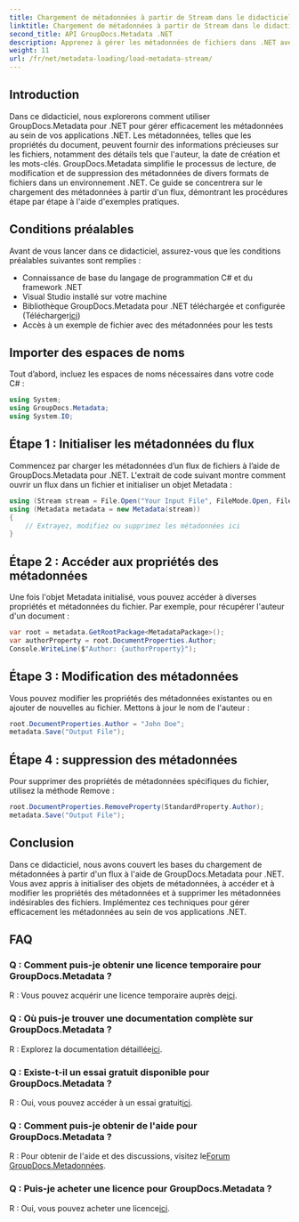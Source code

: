 ```yaml
---
title: Chargement de métadonnées à partir de Stream dans le didacticiel .NET
linktitle: Chargement de métadonnées à partir de Stream dans le didacticiel .NET
second_title: API GroupDocs.Metadata .NET
description: Apprenez à gérer les métadonnées de fichiers dans .NET avec GroupDocs.Metadata. Guide étape par étape pour charger, modifier et supprimer les métadonnées des flux.
weight: 11
url: /fr/net/metadata-loading/load-metadata-stream/
---
```

## Introduction
Dans ce didacticiel, nous explorerons comment utiliser GroupDocs.Metadata pour .NET pour gérer efficacement les métadonnées au sein de vos applications .NET. Les métadonnées, telles que les propriétés du document, peuvent fournir des informations précieuses sur les fichiers, notamment des détails tels que l'auteur, la date de création et les mots-clés. GroupDocs.Metadata simplifie le processus de lecture, de modification et de suppression des métadonnées de divers formats de fichiers dans un environnement .NET. Ce guide se concentrera sur le chargement des métadonnées à partir d'un flux, démontrant les procédures étape par étape à l'aide d'exemples pratiques.
## Conditions préalables
Avant de vous lancer dans ce didacticiel, assurez-vous que les conditions préalables suivantes sont remplies :
- Connaissance de base du langage de programmation C# et du framework .NET
- Visual Studio installé sur votre machine
-  Bibliothèque GroupDocs.Metadata pour .NET téléchargée et configurée (Télécharger[ici](https://releases.groupdocs.com/metadata/net/))
- Accès à un exemple de fichier avec des métadonnées pour les tests

## Importer des espaces de noms
Tout d’abord, incluez les espaces de noms nécessaires dans votre code C# :
```csharp
using System;
using GroupDocs.Metadata;
using System.IO;
```
## Étape 1 : Initialiser les métadonnées du flux
Commencez par charger les métadonnées d’un flux de fichiers à l’aide de GroupDocs.Metadata pour .NET. L'extrait de code suivant montre comment ouvrir un flux dans un fichier et initialiser un objet Metadata :

```csharp
using (Stream stream = File.Open("Your Input File", FileMode.Open, FileAccess.ReadWrite))
using (Metadata metadata = new Metadata(stream))
{
    // Extrayez, modifiez ou supprimez les métadonnées ici
}
```
## Étape 2 : Accéder aux propriétés des métadonnées
Une fois l'objet Metadata initialisé, vous pouvez accéder à diverses propriétés et métadonnées du fichier. Par exemple, pour récupérer l'auteur d'un document :

```csharp
var root = metadata.GetRootPackage<MetadataPackage>();
var authorProperty = root.DocumentProperties.Author;
Console.WriteLine($"Author: {authorProperty}");
```
## Étape 3 : Modification des métadonnées
Vous pouvez modifier les propriétés des métadonnées existantes ou en ajouter de nouvelles au fichier. Mettons à jour le nom de l'auteur :

```csharp
root.DocumentProperties.Author = "John Doe";
metadata.Save("Output File");
```
## Étape 4 : suppression des métadonnées
Pour supprimer des propriétés de métadonnées spécifiques du fichier, utilisez la méthode Remove :

```csharp
root.DocumentProperties.RemoveProperty(StandardProperty.Author);
metadata.Save("Output File");
```

## Conclusion
Dans ce didacticiel, nous avons couvert les bases du chargement de métadonnées à partir d'un flux à l'aide de GroupDocs.Metadata pour .NET. Vous avez appris à initialiser des objets de métadonnées, à accéder et à modifier les propriétés des métadonnées et à supprimer les métadonnées indésirables des fichiers. Implémentez ces techniques pour gérer efficacement les métadonnées au sein de vos applications .NET.

## FAQ
### Q : Comment puis-je obtenir une licence temporaire pour GroupDocs.Metadata ?
 R : Vous pouvez acquérir une licence temporaire auprès de[ici](https://purchase.groupdocs.com/temporary-license/).
### Q : Où puis-je trouver une documentation complète sur GroupDocs.Metadata ?
 R : Explorez la documentation détaillée[ici](https://tutorials.groupdocs.com/metadata/net/).
### Q : Existe-t-il un essai gratuit disponible pour GroupDocs.Metadata ?
 R : Oui, vous pouvez accéder à un essai gratuit[ici](https://releases.groupdocs.com/).
### Q : Comment puis-je obtenir de l'aide pour GroupDocs.Metadata ?
 R : Pour obtenir de l'aide et des discussions, visitez le[Forum GroupDocs.Metadonnées](https://forum.groupdocs.com/c/metadata/14).
### Q : Puis-je acheter une licence pour GroupDocs.Metadata ?
 R : Oui, vous pouvez acheter une licence[ici](https://purchase.groupdocs.com/buy).